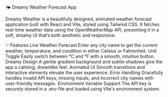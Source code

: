 🌤 Dreamy Weather Forecast App

Dreamy Weather is a beautifully designed, animated weather forecast application built with React and Vite, styled using Tailwind CSS. It fetches real-time weather data using the OpenWeatherMap API, presenting it in a soft, dreamy UI that’s both aesthetic and responsive.

✨ Features
Live Weather Forecast
Enter any city name to get the current weather, temperature, and condition in either Celsius or Fahrenheit.
Unit Toggle
Easily switch between °C and °F with a smooth, intuitive button.
Dreamy Design
A gentle gradient background and subtle shadows give the app a calming, dreamlike feel.
Animated UI
Smooth transitions and interactive elements elevate the user experience.
Error Handling
Gracefully handles invalid API keys, missing inputs, and incorrect city names with user-friendly messages.
Environment Variable Support
The API key is securely stored in a .env file and loaded using Vite's environment system.
